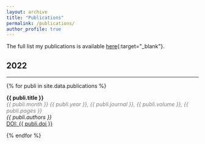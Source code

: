 ```yaml
---
layout: archive
title: "Publications"
permalink: /publications/
author_profile: true
---
```


The full list my publications is available [here](https://ui.adsabs.harvard.edu/search/filter_author_facet_hier_fq_author=AND&filter_author_facet_hier_fq_author=author_facet_hier%3A%220%2FTraianou%2C%20E%22&fq=%7B!type%3Daqp%20v%3D%24fq_author%7D&fq_author=(author_facet_hier%3A%220%2FTraianou%2C%20E%22)&q=Efthalia%20Traianou&sort=date%20desc%2C%20bibcode%20desc&p_=0){:target="_blank"}.

## 2022
---

{% for publi in site.data.publications %}

 <strong> {{ publi.title }} </strong> <br />
 <span style="color:grey"> <em>{{ publi.month }} {{ publi.year }},  {{ publi.journal }}, {{ publi.volume }}, {{ publi.pages }} </em> </span> <br />
  <em>{{ publi.authors }} </em><br /> <a href="{{ publi.url }}"> DOI: {{ publi.doi }}</a>
 
{% endfor %}

